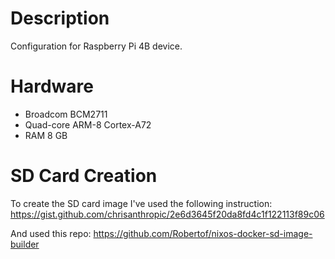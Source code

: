 # Description

Configuration for Raspberry Pi 4B device.

# Hardware

* Broadcom BCM2711
* Quad-core ARM-8 Cortex-A72
* RAM 8 GB

# SD Card Creation

To create the SD card image I've used the following instruction:
https://gist.github.com/chrisanthropic/2e6d3645f20da8fd4c1f122113f89c06

And used this repo:
https://github.com/Robertof/nixos-docker-sd-image-builder
